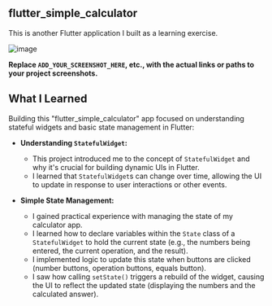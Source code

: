 ## flutter_simple_calculator

This is another Flutter application I built as a learning exercise.

![image](https://github.com/user-attachments/assets/fe5be582-45e8-494c-8631-80c825fd359b)


**Replace `ADD_YOUR_SCREENSHOT_HERE`, etc., with the actual links or paths to your project screenshots.**

## What I Learned

Building this "flutter_simple_calculator" app focused on understanding stateful widgets and basic state management in Flutter:

* **Understanding `StatefulWidget`:**
    * This project introduced me to the concept of `StatefulWidget` and why it's crucial for building dynamic UIs in Flutter.
    * I learned that `StatefulWidget`s can change over time, allowing the UI to update in response to user interactions or other events.

* **Simple State Management:**
    * I gained practical experience with managing the state of my calculator app.
    * I learned how to declare variables within the `State` class of a `StatefulWidget` to hold the current state (e.g., the numbers being entered, the current operation, and the result).
    * I implemented logic to update this state when buttons are clicked (number buttons, operation buttons, equals button).
    * I saw how calling `setState()` triggers a rebuild of the widget, causing the UI to reflect the updated state (displaying the numbers and the calculated answer).
